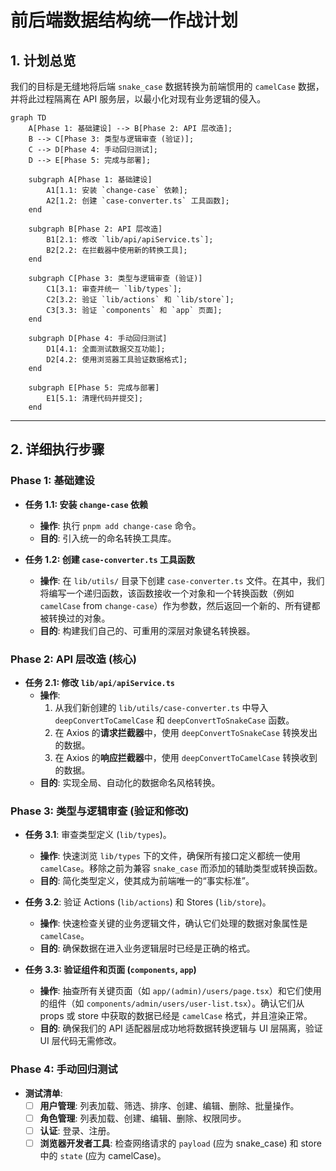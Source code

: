# 前后端数据结构统一作战计划

## 1. 计划总览

我们的目标是无缝地将后端 `snake_case` 数据转换为前端惯用的 `camelCase` 数据，并将此过程隔离在 API 服务层，以最小化对现有业务逻辑的侵入。

```mermaid
graph TD
    A[Phase 1: 基础建设] --> B[Phase 2: API 层改造];
    B --> C[Phase 3: 类型与逻辑审查 (验证)];
    C --> D[Phase 4: 手动回归测试];
    D --> E[Phase 5: 完成与部署];

    subgraph A[Phase 1: 基础建设]
        A1[1.1: 安装 `change-case` 依赖];
        A2[1.2: 创建 `case-converter.ts` 工具函数];
    end

    subgraph B[Phase 2: API 层改造]
        B1[2.1: 修改 `lib/api/apiService.ts`];
        B2[2.2: 在拦截器中使用新的转换工具];
    end

    subgraph C[Phase 3: 类型与逻辑审查 (验证)]
        C1[3.1: 审查并统一 `lib/types`];
        C2[3.2: 验证 `lib/actions` 和 `lib/store`];
        C3[3.3: 验证 `components` 和 `app` 页面];
    end
    
    subgraph D[Phase 4: 手动回归测试]
        D1[4.1: 全面测试数据交互功能];
        D2[4.2: 使用浏览器工具验证数据格式];
    end

    subgraph E[Phase 5: 完成与部署]
        E1[5.1: 清理代码并提交];
    end
```

---

## 2. 详细执行步骤

### Phase 1: 基础建设

*   **任务 1.1: 安装 `change-case` 依赖**
    *   **操作**: 执行 `pnpm add change-case` 命令。
    *   **目的**: 引入统一的命名转换工具库。

*   **任务 1.2: 创建 `case-converter.ts` 工具函数**
    *   **操作**: 在 `lib/utils/` 目录下创建 `case-converter.ts` 文件。在其中，我们将编写一个递归函数，该函数接收一个对象和一个转换函数（例如 `camelCase` from `change-case`）作为参数，然后返回一个新的、所有键都被转换过的对象。
    *   **目的**: 构建我们自己的、可重用的深层对象键名转换器。

### Phase 2: API 层改造 (核心)

*   **任务 2.1: 修改 `lib/api/apiService.ts`**
    *   **操作**:
        1.  从我们新创建的 `lib/utils/case-converter.ts` 中导入 `deepConvertToCamelCase` 和 `deepConvertToSnakeCase` 函数。
        2.  在 Axios 的**请求拦截器**中，使用 `deepConvertToSnakeCase` 转换发出的数据。
        3.  在 Axios 的**响应拦截器**中，使用 `deepConvertToCamelCase` 转换收到的数据。
    *   **目的**: 实现全局、自动化的数据命名风格转换。

### Phase 3: 类型与逻辑审查 (验证和修改)

*   **任务 3.1**: 审查类型定义 (`lib/types`)。
    *   **操作**: 快速浏览 `lib/types` 下的文件，确保所有接口定义都统一使用 `camelCase`。移除之前为兼容 `snake_case` 而添加的辅助类型或转换函数。
    *   **目的**: 简化类型定义，使其成为前端唯一的“事实标准”。

*   **任务 3.2**: 验证 Actions (`lib/actions`) 和 Stores (`lib/store`)。
    *   **操作**: 快速检查关键的业务逻辑文件，确认它们处理的数据对象属性是 `camelCase`。
    *   **目的**: 确保数据在进入业务逻辑层时已经是正确的格式。

*   **任务 3.3: 验证组件和页面 (`components`, `app`)**
    *   **操作**: 抽查所有关键页面（如 `app/(admin)/users/page.tsx`）和它们使用的组件（如 `components/admin/users/user-list.tsx`）。确认它们从 props 或 store 中获取的数据已经是 `camelCase` 格式，并且渲染正常。
    *   **目的**: 确保我们的 API 适配器层成功地将数据转换逻辑与 UI 层隔离，验证 UI 层代码无需修改。

### Phase 4: 手动回归测试

*   **测试清单**:
    *   [ ] **用户管理**: 列表加载、筛选、排序、创建、编辑、删除、批量操作。
    *   [ ] **角色管理**: 列表加载、创建、编辑、删除、权限同步。
    *   [ ] **认证**: 登录、注册。
    *   [ ] **浏览器开发者工具**: 检查网络请求的 `payload` (应为 snake_case) 和 store 中的 `state` (应为 camelCase)。